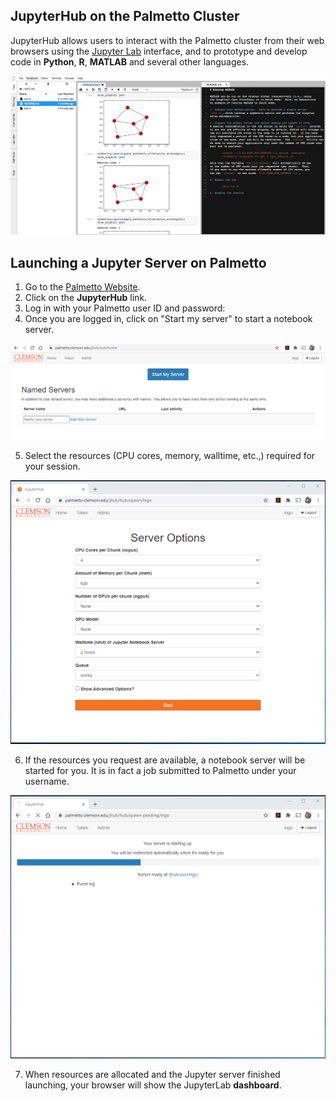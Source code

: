 ## JupyterHub on the Palmetto Cluster

JupyterHub allows users to interact with the Palmetto cluster
from their web browsers using the [Jupyter Lab](http://jupyter.org/) interface,
and to prototype and develop code in **Python**, **R**, **MATLAB** and several other languages.

<img src="../../images/basic/jupyter/jupyterlab.png" style="width:1000px">

## Launching a Jupyter Server on Palmetto

1. Go to the [Palmetto Website](https://www.palmetto.clemson.edu/).
2. Click on the **JupyterHub** link. 
3. Log in with your Palmetto user ID and password:
4. Once you are logged in, click on "Start my server" to start a notebook server.

<img src="../../images/basic/jupyter/jupyter_login.png" style="width:600px">

5. Select the resources (CPU cores, memory, walltime, etc.,) required for your session.

<img src="../../images/basic/jupyter/jupyter_queue.png" style="width:600px">

6. If the resources you request are available, a notebook server will be started for you.
It is in fact a job submitted to Palmetto under your username. 

<img src="../../images/basic/jupyter/jupyter_startup.png" style="width:600px">

7. When resources are allocated and the Jupyter server finished launching, your browser
will show the JupyterLab **dashboard**.








